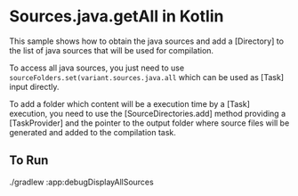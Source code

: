 # Sources.java.getAll in Kotlin
This sample shows how to obtain the java sources and add a [Directory] to the list of java sources
that will be used for compilation.

To access all java sources, you just need to use
`sourceFolders.set(variant.sources.java.all`
which can be used as [Task] input directly.

To add a folder which content will be  a execution time by a [Task] execution, you need
to use the [SourceDirectories.add] method providing a [TaskProvider] and the pointer to the output folder
where source files will be generated and added to the compilation task.

## To Run
./gradlew :app:debugDisplayAllSources
